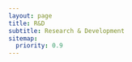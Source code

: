 ```yaml
---
layout: page
title: R&D
subtitle: Research & Development
sitemap:
  priority: 0.9
---
```


<script src="https://threejs.org/build/three.js"></script>

<script>
	var camera, scene, renderer;
	var geometry, group;
	var mouseX = 0, mouseY = 0;
	var windowHalfX = window.innerWidth / 2;
	var windowHalfY = window.innerHeight / 2;
	init();
	animate();
	function init() {
		camera = new THREE.PerspectiveCamera( 60, window.innerWidth / window.innerHeight, 1, 10000 );
		camera.position.z = 500;
		scene = new THREE.Scene();
		scene.background = new THREE.Color( 0xffffff );
		scene.fog = new THREE.Fog( 0xffffff, 1, 10000 );
		var geometry = new THREE.BoxBufferGeometry( 100, 100, 100 );
		var material = new THREE.MeshNormalMaterial();
		group = new THREE.Group();
		for ( var i = 0; i < 1000; i ++ ) {
			var mesh = new THREE.Mesh( geometry, material );
			mesh.position.x = Math.random() * 2000 - 1000;
			mesh.position.y = Math.random() * 2000 - 1000;
			mesh.position.z = Math.random() * 2000 - 1000;
			mesh.rotation.x = Math.random() * 2 * Math.PI;
			mesh.rotation.y = Math.random() * 2 * Math.PI;
			mesh.matrixAutoUpdate = false;
			mesh.updateMatrix();
			group.add( mesh );
		}
		scene.add( group );
		//
		renderer = new THREE.WebGLRenderer( { antialias: true } );
		renderer.setPixelRatio( window.devicePixelRatio );
		renderer.setSize( window.innerWidth, window.innerHeight );
		document.body.appendChild( renderer.domElement );
		//
		document.addEventListener( 'mousemove', onDocumentMouseMove, false );
		//
		window.addEventListener( 'resize', onWindowResize, false );
	}
	function onWindowResize() {
		windowHalfX = window.innerWidth / 2;
		windowHalfY = window.innerHeight / 2;
		camera.aspect = window.innerWidth / window.innerHeight;
		camera.updateProjectionMatrix();
		renderer.setSize( window.innerWidth, window.innerHeight );
	}
	function onDocumentMouseMove( event ) {
		mouseX = ( event.clientX - windowHalfX ) * 10;
		mouseY = ( event.clientY - windowHalfY ) * 10;
	}
	//
	function animate() {
		requestAnimationFrame( animate );
		render();
	}
	function render() {
		var time = Date.now() * 0.001;
		var rx = Math.sin( time * 0.7 ) * 0.5,
			ry = Math.sin( time * 0.3 ) * 0.5,
			rz = Math.sin( time * 0.2 ) * 0.5;
		camera.position.x += ( mouseX - camera.position.x ) * 0.05;
		camera.position.y += ( - mouseY - camera.position.y ) * 0.05;
		camera.lookAt( scene.position );
		group.rotation.x = rx;
		group.rotation.y = ry;
		group.rotation.z = rz;
		renderer.render( scene, camera );
	}
</script>
